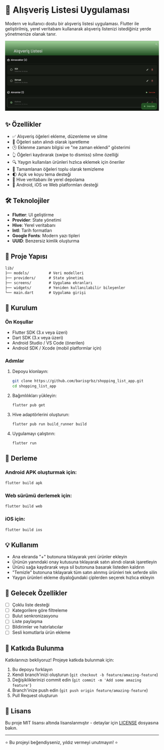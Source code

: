 # 🛒 Alışveriş Listesi Uygulaması

Modern ve kullanıcı dostu bir alışveriş listesi uygulaması. Flutter ile geliştirilmiş, yerel veritabanı kullanarak alışveriş listenizi istediğiniz yerde yönetmenize olanak tanır.

![Uygulama Önizlemesi](screenshots/app_preview.png)

## ✨ Özellikler

- ✅ Alışveriş öğeleri ekleme, düzenleme ve silme
- 🔄 Öğeleri satın alındı olarak işaretleme
- 🕒 Eklenme zamanı bilgisi ve "ne zaman eklendi" gösterimi
- 👆 Öğeleri kaydırarak (swipe to dismiss) silme özelliği
- 🔍 Yaygın kullanılan ürünleri hızlıca eklemek için öneriler
- 🧹 Tamamlanan öğeleri toplu olarak temizleme
- 🌓 Açık ve koyu tema desteği
- 💾 Hive veritabanı ile yerel depolama
- 📱 Android, iOS ve Web platformları desteği

## 🛠️ Teknolojiler

- **Flutter**: UI geliştirme
- **Provider**: State yönetimi
- **Hive**: Yerel veritabanı
- **Intl**: Tarih formatları
- **Google Fonts**: Modern yazı tipleri
- **UUID**: Benzersiz kimlik oluşturma

## 📂 Proje Yapısı

```
lib/
├── models/         # Veri modelleri
├── providers/      # State yönetimi
├── screens/        # Uygulama ekranları
├── widgets/        # Yeniden kullanılabilir bileşenler
└── main.dart       # Uygulama girişi
```

## 🚀 Kurulum

### Ön Koşullar

- Flutter SDK (3.x veya üzeri)
- Dart SDK (3.x veya üzeri)
- Android Studio / VS Code (önerilen)
- Android SDK / Xcode (mobil platformlar için)

### Adımlar

1. Depoyu klonlayın:
   ```bash
   git clone https://github.com/barisgrbz/shopping_list_app.git
   cd shopping_list_app
   ```

2. Bağımlılıkları yükleyin:
   ```bash
   flutter pub get
   ```

3. Hive adaptörlerini oluşturun:
   ```bash
   flutter pub run build_runner build
   ```

4. Uygulamayı çalıştırın:
   ```bash
   flutter run
   ```

## 📱 Derleme

### Android APK oluşturmak için:

```bash
flutter build apk
```

### Web sürümü derlemek için:

```bash
flutter build web
```

### iOS için:

```bash
flutter build ios
```

## 💡 Kullanım

- Ana ekranda "+" butonuna tıklayarak yeni ürünler ekleyin
- Ürünün yanındaki onay kutusuna tıklayarak satın alındı olarak işaretleyin
- Ürünü sağa kaydırarak veya sil butonuna basarak listeden kaldırın
- "Temizle" butonuna tıklayarak tüm satın alınmış ürünleri tek seferde silin
- Yaygın ürünleri ekleme diyaloğundaki çiplerden seçerek hızlıca ekleyin

## 🔮 Gelecek Özellikler

- [ ] Çoklu liste desteği
- [ ] Kategorilere göre filtreleme
- [ ] Bulut senkronizasyonu
- [ ] Liste paylaşma
- [ ] Bildirimler ve hatırlatıcılar
- [ ] Sesli komutlarla ürün ekleme

## 🤝 Katkıda Bulunma

Katkılarınızı bekliyoruz! Projeye katkıda bulunmak için:

1. Bu depoyu forklayın
2. Kendi branch'inizi oluşturun (`git checkout -b feature/amazing-feature`)
3. Değişikliklerinizi commit edin (`git commit -m 'Add some amazing feature'`)
4. Branch'inize push edin (`git push origin feature/amazing-feature`)
5. Pull Request oluşturun

## 📄 Lisans

Bu proje MIT lisansı altında lisanslanmıştır - detaylar için [LICENSE](LICENSE) dosyasına bakın.

---

⭐ Bu projeyi beğendiyseniz, yıldız vermeyi unutmayın! ⭐
